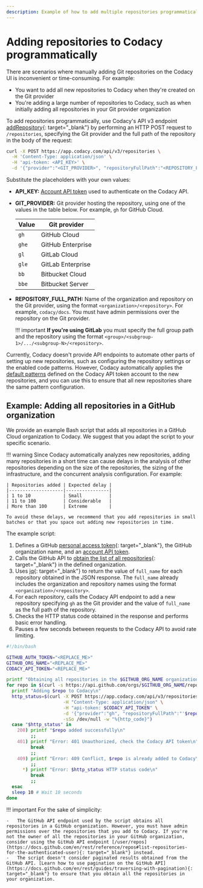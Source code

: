 ```yaml
---
description: Example of how to add multiple repositories programmatically using Codacy's API v3 endpoint addRepository.
---
```


# Adding repositories to Codacy programmatically

There are scenarios where manually adding Git repositories on the Codacy UI is inconvenient or time-consuming. For example:

-   You want to add all new repositories to Codacy when they're created on the Git provider
-   You're adding a large number of repositories to Codacy, such as when initially adding all repositories in your Git provider organization

To add repositories programmatically, use Codacy's API v3 endpoint [addRepository](https://app.codacy.com/api/api-docs#addrepository){: target="_blank"} by performing an HTTP POST request to `/repositories`, specifying the Git provider and the full path of the repository in the body of the request:

```bash
curl -X POST https://app.codacy.com/api/v3/repositories \
  -H 'Content-Type: application/json' \
  -H 'api-token: <API_KEY>' \
  -d '{"provider":"<GIT_PROVIDER>", "repositoryFullPath":"<REPOSITORY_FULL_PATH>"}
```

Substitute the placeholders with your own values:

-   **API_KEY:** [Account API token](api-tokens.md#account-api-tokens) used to authenticate on the Codacy API.
-   **GIT_PROVIDER:** Git provider hosting the repository, using one of the values in the table below. For example, `gh` for GitHub Cloud.

    | Value | Git provider         |
    |-------|----------------------|
    | `gh`  | GitHub Cloud         | 
    | `ghe` | GitHub Enterprise    |
    | `gl`  | GitLab Cloud         |
    | `gle` | GitLab Enterprise    |
    | `bb`  | Bitbucket Cloud      |
    | `bbe` | Bitbucket Server     |

-   **REPOSITORY_FULL_PATH:** Name of the organization and repository on the Git provider, using the format `<organization>/<repository>`. For example, `codacy/docs`. You must have admin permissions over the repository on the Git provider.

    !!! important
        **If you're using GitLab** you must specify the full group path and the repository using the format `<group>/<subgroup-1>/.../<subgroup-N>/<repository>`.

Currently, Codacy doesn't provide API endpoints to automate other parts of setting up new repositories, such as configuring the repository settings or the enabled code patterns. However, Codacy automatically applies the [default patterns](../repositories-configure/code-patterns.md#set-default) defined on the Codacy API token account to the new repositories, and you can use this to ensure that all new repositories share the same pattern configuration.

## Example: Adding all repositories in a GitHub organization

We provide an example Bash script that adds all repositories in a GitHub Cloud organization to Codacy. We suggest that you adapt the script to your specific scenario.

!!! warning
    Since Codacy automatically analyzes new repositories, adding many repositories in a short time can cause delays in the analysis of other repositories depending on the size of the repositories, the sizing of the infrastructure, and the concurrent analysis configuration. For example:

    | Repositories added | Expected delay |
    |--------------------|----------------|
    | 1 to 10            | Small          |
    | 11 to 100          | Considerable   |
    | More than 100      | Extreme        |

    To avoid these delays, we recommend that you add repositories in small batches or that you space out adding new repositories in time.

The example script:

1.  Defines a GitHub [personal access token](https://github.com/settings/tokens){: target="_blank"}, the GitHub organization name, and an [account API token](api-tokens.md#account-api-tokens).
1.  Calls the GitHub API to [obtain the list of all repositories](https://docs.github.com/en/rest/reference/repos#list-organization-repositories){: target="_blank"} in the defined organization.
1.  Uses [jq](https://github.com/stedolan/jq){: target="_blank"} to return the value of `full_name` for each repository obtained in the JSON response. The `full_name` already includes the organization and repository names using the format `<organization>/<repository>`.
1.  For each repository, calls the Codacy API endpoint to add a new repository specifying `gh` as the Git provider and the value of `full_name` as the full path of the repository.
1.  Checks the HTTP status code obtained in the response and performs basic error handling.
1.  Pauses a few seconds between requests to the Codacy API to avoid rate limiting.

```bash
#!/bin/bash

GITHUB_AUTH_TOKEN="<REPLACE_ME>"
GITHUB_ORG_NAME="<REPLACE_ME>"
CODACY_API_TOKEN="<REPLACE_ME>"

printf "Obtaining all repositories in the $GITHUB_ORG_NAME organization\n"
for repo in $(curl -s https://api.github.com/orgs/$GITHUB_ORG_NAME/repos -H "Authorization: Bearer $GITHUB_AUTH_TOKEN" | jq -r '.[] | .full_name'); do
  printf "Adding $repo to Codacy\n"
  http_status=$(curl -X POST https://app.codacy.com/api/v3/repositories \
                     -H "Content-Type: application/json" \
                     -H "api-token: $CODACY_API_TOKEN" \
                     -d '{"provider":"gh", "repositoryFullPath":"'$repo'"}' \
                     -sSo /dev/null -w "%{http_code}")
  case "$http_status" in
    200) printf "$repo added successfully\n"
         ;;
    401) printf "Error: 401 Unauthorized, check the Codacy API token\n"
         break
         ;;
    409) printf "Error: 409 Conflict, $repo is already added to Codacy\n"
         ;;
      *) printf "Error: $http_status HTTP status code\n"
         break
         ;;
  esac
  sleep 10 # Wait 10 seconds
done
```

!!! important
    For the sake of simplicity:

    -   The GitHub API endpoint used by the script obtains all repositories in a GitHub organization. However, you must have admin permissions over the repositories that you add to Codacy. If you're not the owner of all the repositories in your GitHub organization, consider using the GitHub API endpoint [/user/repos](https://docs.github.com/en/rest/reference/repos#list-repositories-for-the-authenticated-user){: target="_blank"} instead.
    -   The script doesn't consider paginated results obtained from the GitHub API. [Learn how to use pagination on the GitHub API](https://docs.github.com/en/rest/guides/traversing-with-pagination){: target="_blank"} to ensure that you obtain all the repositories in your organization.
